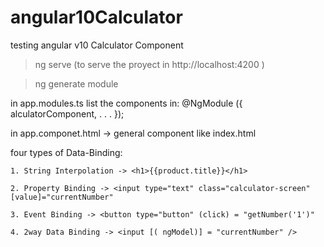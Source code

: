 # angular10Calculator
 testing angular v10 Calculator Component
 
 > ng serve (to serve the proyect in http://localhost:4200 )

> ng generate module <name-module>

in app.modules.ts list the components in:
@NgModule ({
    alculatorComponent,
    .
    .
    .
});

in app.componet.html -> general component like index.html
<app-calculator></app-calculator>


four types of Data-Binding:

    1. String Interpolation -> <h1>{{product.title}}</h1>

    2. Property Binding -> <input type="text" class="calculator-screen"  [value]="currentNumber"

    3. Event Binding -> <button type="button" (click) = "getNumber('1')"

    4. 2way Data Binding -> <input [( ngModel)] = "currentNumber" />

